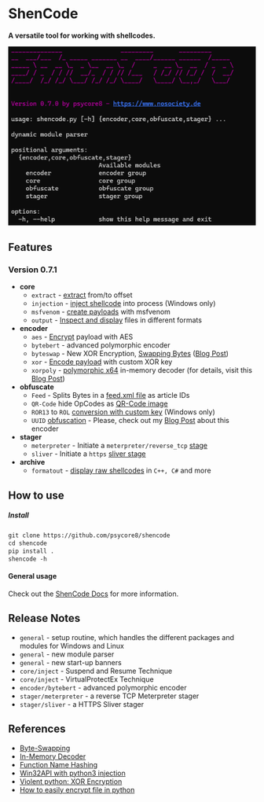 # ShenCode

**A versatile tool for working with shellcodes.**

![](shencode-070.png)

## Features

### Version 0.7.1

- **core**
	- `extract` - [extract](https://www.heckhausen.it/shencode/wiki/core/extract) from/to offset
	- `injection` - [inject shellcode](https://www.heckhausen.it/shencode/wiki/core/injection) into process (Windows only)
	- `msfvenom` - [create payloads](https://www.heckhausen.it/shencode/wiki/core/msfvenom)  with msfvenom
	- `output` - [Inspect and display](https://www.heckhausen.it/shencode/wiki/core/output) files in different formats
- **encoder**
	- `aes` - [Encrypt](https://www.heckhausen.it/shencode/wiki/encoder/aes) payload with AES
	- `bytebert` - advanced polymorphic encoder
	- `byteswap` - New XOR Encryption, [Swapping Bytes](https://www.heckhausen.it/shencode/wiki/encoder/byteswap) ([Blog Post](https://www.nosociety.de/en:it-security:blog:obfuscation_byteswapping))
	- `xor` - [Encode payload](https://www.heckhausen.it/shencode/wiki/encoder/xor) with custom XOR key
	- `xorpoly` - [polymorphic x64](https://www.heckhausen.it/shencode/wiki/encoder/xorpoly) in-memory decoder (for details, visit this [Blog Post](https://www.nosociety.de/en:it-security:blog:obfuscation_polymorphic_in_memory_decoder))
- **obfuscate**
	- `Feed` - Splits Bytes in a [feed.xml file](https://www.heckhausen.it/shencode/wiki/obfuscate/feed) as article IDs
	- `QR-Code` hide OpCodes as [QR-Code image](https://www.heckhausen.it/shencode/wiki/obfuscate/qrcode)
	- `ROR13` to `ROL` [conversion with custom key](https://www.heckhausen.it/shencode/wiki/obfuscate/rolhash) (Windows only)
	- `UUID` [obfuscation](https://www.heckhausen.it/shencode/wiki/obfuscate/uuid) - Please, check out my [Blog Post](https://www.nosociety.de/en:it-security:blog:obfuscation_shellcode_als_uuids_tarnen_-_teil_1) about this encoder
-  **stager**
	- `meterpreter` - Initiate a `meterpreter/reverse_tcp` [stage](https://www.heckhausen.it/shencode/wiki/stager/meterpreter)
	- `sliver` - Initiate a `https` [sliver stage](https://www.heckhausen.it/shencode/wiki/stager/sliver)
- **archive**
	- `formatout` - [display raw shellcodes](https://www.heckhausen.it/shencode/wiki/core/formatout) in `C++, C#` and more

## How to use

##### Install

```shell
git clone https://github.com/psycore8/shencode
cd shencode
pip install .
shencode -h
```

#### General usage

Check out the [ShenCode Docs](https://heckhausen.it/shencode/wiki/) for more information.

## Release Notes

- `general` - setup routine, which handles the different packages and modules for Windows and Linux
- `general` - new module parser
- `general` - new start-up banners
- `core/inject` - Suspend and Resume Technique
- `core/inject` - VirtualProtectEx Technique
- `encoder/bytebert` - advanced polymorphic encoder
- `stager/meterpreter` - a reverse TCP Meterpreter stager
- `stager/sliver` - a HTTPS Sliver stager

## References

- [Byte-Swapping](https://www.nosociety.de/en:it-security:blog:obfuscation_byteswapping)
- [In-Memory Decoder](https://www.nosociety.de/en:it-security:blog:obfuscation_polymorphic_in_memory_decoder)
- [Function Name Hashing](https://www.bordergate.co.uk/function-name-hashing/)
- [Win32API with python3 injection](https://systemweakness.com/win32api-with-python3-part-iii-injection-6dd3c1b99c90)
- [Violent python: XOR Encryption](https://samsclass.info/124/proj14/VPxor.htm)
- [How to easily encrypt file in python](https://www.stackzero.net/how-to-easily-encrypt-file-in-python/)
